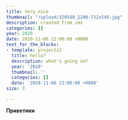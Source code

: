 ```yaml
---
title: Very nice
thumbnail: "/upload/320540_2200-732x549.jpg"
description: created from cms
categories: []
year: 2020
date: 2020-11-06 22:00:00 +0000
test_for_the_blocks:
- template: projects2
  title: hello?
  description: what's going on?
  year: '2020'
  thumbnail: ''
  categories: []
  date: '2020-11-06 22:00:00 +0000'
size: 3

---
```

**Приветики**
